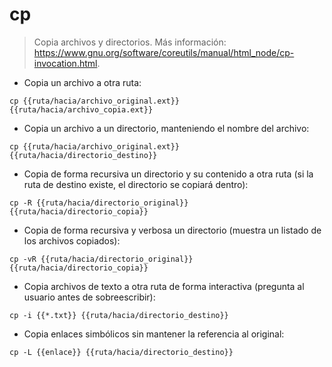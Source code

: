 # cp

> Copia archivos y directorios.
> Más información: <https://www.gnu.org/software/coreutils/manual/html_node/cp-invocation.html>.

- Copia un archivo a otra ruta:

`cp {{ruta/hacia/archivo_original.ext}} {{ruta/hacia/archivo_copia.ext}}`

- Copia un archivo a un directorio, manteniendo el nombre del archivo:

`cp {{ruta/hacia/archivo_original.ext}} {{ruta/hacia/directorio_destino}}`

- Copia de forma recursiva un directorio y su contenido a otra ruta (si la ruta de destino existe, el directorio se copiará dentro):

`cp -R {{ruta/hacia/directorio_original}} {{ruta/hacia/directorio_copia}}`

- Copia de forma recursiva y verbosa un directorio (muestra un listado de los archivos copiados):

`cp -vR {{ruta/hacia/directorio_original}} {{ruta/hacia/directorio_copia}}`

- Copia archivos de texto a otra ruta de forma interactiva (pregunta al usuario antes de sobreescribir):

`cp -i {{*.txt}} {{ruta/hacia/directorio_destino}}`

- Copia enlaces simbólicos sin mantener la referencia al original:

`cp -L {{enlace}} {{ruta/hacia/directorio_destino}}`
